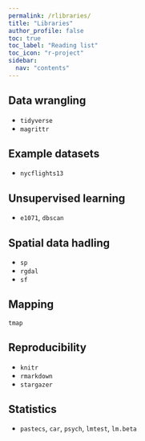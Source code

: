 ```yaml
---
permalink: /rlibraries/
title: "Libraries"
author_profile: false
toc: true
toc_label: "Reading list"
toc_icon: "r-project"
sidebar:
  nav: "contents"
---
```



## Data wrangling

- `tidyverse`
- `magrittr`


## Example datasets

- `nycflights13`


## Unsupervised learning

- `e1071`, `dbscan`


## Spatial data hadling

- `sp`
- `rgdal`
- `sf`


## Mapping

`tmap`


## Reproducibility

- `knitr`
- `rmarkdown`
- `stargazer`


## Statistics
- `pastecs`, `car`, `psych`, `lmtest`, `lm.beta`